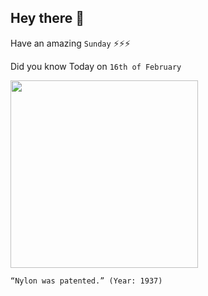 ## Hey there 👋
Have an amazing `Sunday` ⚡⚡⚡

Did you know Today on `16th of February`
 
 [<img src="https://cdn-images-1.listennotes.com/podcasts/historypod/16th-february-1937-organic-9QEeABdfDTW-ZJCHRQPhVyW.400x300.jpg" width="300" />](https://nowweknowem.wordpress.com/2014/02/16/the-patent-for-nylon-was-awarded-today-in-1937-to-wallace-carothers-and-the-dupont-corporation-now-we-know-em/#:~:text=people%20from%20history-,The%20patent%20for%20nylon%20was%20awarded%20today%20in%201937%20to,and%20spent%20many%20hours%20experimenting.) 
 ```
“Nylon was patented.” (Year: 1937)
```
